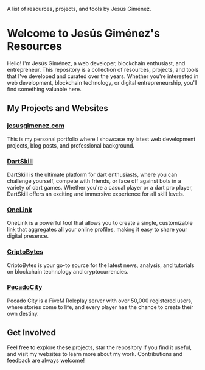 A list of resources, projects, and tools by Jesús Giménez.

# Welcome to Jesús Giménez's Resources

Hello! I'm Jesús Giménez, a web developer, blockchain enthusiast, and entrepreneur. This repository is a collection of resources, projects, and tools that I've developed and curated over the years. Whether you're interested in web development, blockchain technology, or digital entrepreneurship, you'll find something valuable here.

## My Projects and Websites

### [jesusgimenez.com](https://jesusgimenez.com)
This is my personal portfolio where I showcase my latest web development projects, blog posts, and professional background.

### [DartSkill](https://dartskill.com)
DartSkill is the ultimate platform for dart enthusiasts, where you can challenge yourself, compete with friends, or face off against bots in a variety of dart games. Whether you're a casual player or a dart pro player, DartSkill offers an exciting and immersive experience for all skill levels.

### [OneLink](https://onelink.is)
OneLink is a powerful tool that allows you to create a single, customizable link that aggregates all your online profiles, making it easy to share your digital presence.

### [CriptoBytes](https://criptobytes.com)
CriptoBytes is your go-to source for the latest news, analysis, and tutorials on blockchain technology and cryptocurrencies.

### [PecadoCity](https://pecadocity.com)
Pecado City is a FiveM Roleplay server with over 50,000 registered users, where stories come to life, and every player has the chance to create their own destiny.


## Get Involved
Feel free to explore these projects, star the repository if you find it useful, and visit my websites to learn more about my work. Contributions and feedback are always welcome!

